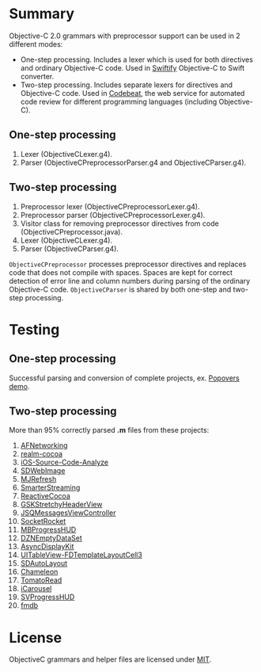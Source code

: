 # Summary

Objective-C 2.0 grammars with preprocessor support can be used in 2 different modes:

* One-step processing. Includes a lexer which is used for both directives and ordinary Objective-C code. Used in [Swiftify](https://objectivec2swift.com/) Objective-C to Swift converter.
* Two-step processing. Includes separate lexers for directives and Objective-C code. Used in [Codebeat](https://codebeat.co/), the web service for automated code review for different programming languages (including Objective-C).

## One-step processing

1. Lexer (ObjectiveCLexer.g4).
2. Parser (ObjectiveCPreprocessorParser.g4 and ObjectiveCParser.g4).

## Two-step processing

1. Preprocessor lexer (ObjectiveCPreprocessorLexer.g4).
2. Preprocessor parser (ObjectiveCPreprocessorLexer.g4).
3. Visitor class for removing preprocessor directives from code (ObjectiveCPreprocessor.java).
4. Lexer (ObjectiveCLexer.g4).
5. Parser (ObjectiveCParser.g4).

`ObjectiveCPreprocessor` processes preprocessor directives and replaces code that does not compile with spaces. 
Spaces are kept for correct detection of error line and column numbers during parsing of the ordinary Objective-C code. 
`ObjectiveCParser` is shared by both one-step and two-step processing.

# Testing

## One-step processing

Successful parsing and conversion of complete projects, ex. [Popovers demo](https://objectivec2swift.com/#/home/faq#how-do-i-convert-an-entire-project-from-objective-c-to-swift).

## Two-step processing

More than 95% correctly parsed **.m** files from these projects:

1. [AFNetworking](https://github.com/AFNetworking/AFNetworking)
2. [realm-cocoa](https://github.com/realm/realm-cocoa)
3. [iOS-Source-Code-Analyze](https://github.com/Draveness/iOS-Source-Code-Analyze)
4. [SDWebImage](https://github.com/rs/SDWebImage)
5. [MJRefresh](https://github.com/CoderMJLee/MJRefresh)
6. [SmarterStreaming](https://github.com/daniulive/SmarterStreaming)
7. [ReactiveCocoa](https://github.com/ReactiveCocoa/ReactiveCocoa)
8. [GSKStretchyHeaderView](https://github.com/gskbyte/GSKStretchyHeaderView)
9. [JSQMessagesViewController](https://github.com/jessesquires/JSQMessagesViewController)
10. [SocketRocket](https://github.com/facebook/SocketRocket)
11. [MBProgressHUD](https://github.com/jdg/MBProgressHUD)
12. [DZNEmptyDataSet](https://github.com/dzenbot/DZNEmptyDataSet)
13. [AsyncDisplayKit](https://github.com/facebook/AsyncDisplayKit)
14. [UITableView-FDTemplateLayoutCell3](https://github.com/forkingdog/UITableView-FDTemplateLayoutCell)
15. [SDAutoLayout](https://github.com/gsdios/SDAutoLayout)
16. [Chameleon](https://github.com/ViccAlexander/Chameleon)
17. [TomatoRead](https://github.com/everettjf/TomatoRead)
18. [iCarousel](https://github.com/nicklockwood/iCarousel)
19. [SVProgressHUD](https://github.com/SVProgressHUD/SVProgressHUD)
20. [fmdb](https://github.com/ccgus/fmdb)

# License

ObjectiveC grammars and helper files are licensed under [MIT](https://opensource.org/licenses/MIT).